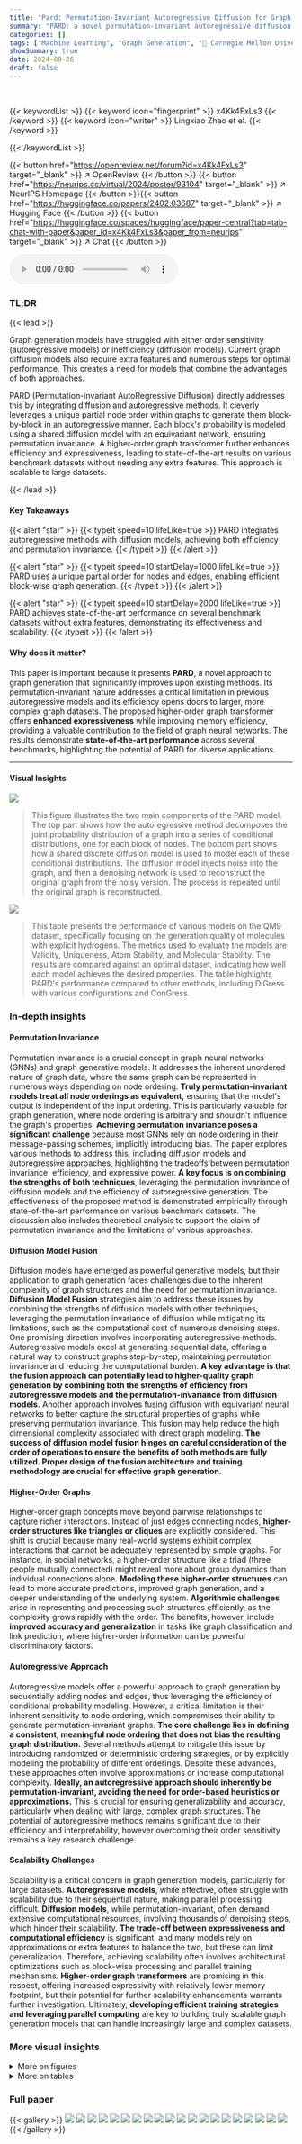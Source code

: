 ```yaml
---
title: "Pard: Permutation-Invariant Autoregressive Diffusion for Graph Generation"
summary: "PARD: a novel permutation-invariant autoregressive diffusion model for efficient and high-quality graph generation, achieving state-of-the-art results."
categories: []
tags: ["Machine Learning", "Graph Generation", "🏢 Carnegie Mellon University",]
showSummary: true
date: 2024-09-26
draft: false
---
```


<br>

{{< keywordList >}}
{{< keyword icon="fingerprint" >}} x4Kk4FxLs3 {{< /keyword >}}
{{< keyword icon="writer" >}} Lingxiao Zhao et el. {{< /keyword >}}
 
{{< /keywordList >}}

{{< button href="https://openreview.net/forum?id=x4Kk4FxLs3" target="_blank" >}}
↗ OpenReview
{{< /button >}}
{{< button href="https://neurips.cc/virtual/2024/poster/93104" target="_blank" >}}
↗ NeurIPS Homepage
{{< /button >}}{{< button href="https://huggingface.co/papers/2402.03687" target="_blank" >}}
↗ Hugging Face
{{< /button >}}
{{< button href="https://huggingface.co/spaces/huggingface/paper-central?tab=tab-chat-with-paper&paper_id=x4Kk4FxLs3&paper_from=neurips" target="_blank" >}}
↗ Chat
{{< /button >}}



<audio controls>
    <source src="https://ai-paper-reviewer.com/x4Kk4FxLs3/podcast.wav" type="audio/wav">
    Your browser does not support the audio element.
</audio>


### TL;DR


{{< lead >}}

Graph generation models have struggled with either order sensitivity (autoregressive models) or inefficiency (diffusion models).  Current graph diffusion models also require extra features and numerous steps for optimal performance.  This creates a need for models that combine the advantages of both approaches.



PARD (Permutation-invariant AutoRegressive Diffusion) directly addresses this by integrating diffusion and autoregressive methods. It cleverly leverages a unique partial node order within graphs to generate them block-by-block in an autoregressive manner. Each block's probability is modeled using a shared diffusion model with an equivariant network, ensuring permutation invariance.  A higher-order graph transformer further enhances efficiency and expressiveness, leading to state-of-the-art results on various benchmark datasets without needing any extra features.  This approach is scalable to large datasets.

{{< /lead >}}


#### Key Takeaways

{{< alert "star" >}}
{{< typeit speed=10 lifeLike=true >}} PARD integrates autoregressive methods with diffusion models, achieving both efficiency and permutation invariance. {{< /typeit >}}
{{< /alert >}}

{{< alert "star" >}}
{{< typeit speed=10 startDelay=1000 lifeLike=true >}} PARD uses a unique partial order for nodes and edges, enabling efficient block-wise graph generation. {{< /typeit >}}
{{< /alert >}}

{{< alert "star" >}}
{{< typeit speed=10 startDelay=2000 lifeLike=true >}} PARD achieves state-of-the-art performance on several benchmark datasets without extra features, demonstrating its effectiveness and scalability. {{< /typeit >}}
{{< /alert >}}

#### Why does it matter?
This paper is important because it presents **PARD**, a novel approach to graph generation that significantly improves upon existing methods.  Its permutation-invariant nature addresses a critical limitation in previous autoregressive models and its efficiency opens doors to larger, more complex graph datasets. The proposed higher-order graph transformer offers **enhanced expressiveness** while improving memory efficiency, providing a valuable contribution to the field of graph neural networks.  The results demonstrate **state-of-the-art performance** across several benchmarks, highlighting the potential of PARD for diverse applications.

------
#### Visual Insights



![](https://ai-paper-reviewer.com/x4Kk4FxLs3/figures_4_1.jpg)

> This figure illustrates the two main components of the PARD model. The top part shows how the autoregressive method decomposes the joint probability distribution of a graph into a series of conditional distributions, one for each block of nodes. The bottom part shows how a shared discrete diffusion model is used to model each of these conditional distributions. The diffusion model injects noise into the graph, and then a denoising network is used to reconstruct the original graph from the noisy version. The process is repeated until the original graph is reconstructed.





![](https://ai-paper-reviewer.com/x4Kk4FxLs3/tables_8_1.jpg)

> This table presents the performance of various models on the QM9 dataset, specifically focusing on the generation quality of molecules with explicit hydrogens.  The metrics used to evaluate the models are Validity, Uniqueness, Atom Stability, and Molecular Stability.  The results are compared against an optimal dataset, indicating how well each model achieves the desired properties.  The table highlights PARD's performance compared to other methods, including DiGress with various configurations and ConGress.





### In-depth insights


#### Permutation Invariance
Permutation invariance is a crucial concept in graph neural networks (GNNs) and graph generative models.  It addresses the inherent unordered nature of graph data, where the same graph can be represented in numerous ways depending on node ordering.  **Truly permutation-invariant models treat all node orderings as equivalent,** ensuring that the model's output is independent of the input ordering.  This is particularly valuable for graph generation, where node ordering is arbitrary and shouldn't influence the graph's properties.  **Achieving permutation invariance poses a significant challenge** because most GNNs rely on node ordering in their message-passing schemes, implicitly introducing bias.   The paper explores various methods to address this, including diffusion models and autoregressive approaches, highlighting the tradeoffs between permutation invariance, efficiency, and expressive power.  **A key focus is on combining the strengths of both techniques**, leveraging the permutation invariance of diffusion models and the efficiency of autoregressive generation. The effectiveness of the proposed method is demonstrated empirically through state-of-the-art performance on various benchmark datasets.  The discussion also includes theoretical analysis to support the claim of permutation invariance and the limitations of various approaches.

#### Diffusion Model Fusion
Diffusion models have emerged as powerful generative models, but their application to graph generation faces challenges due to the inherent complexity of graph structures and the need for permutation invariance.  **Diffusion Model Fusion** strategies aim to address these issues by combining the strengths of diffusion models with other techniques, leveraging the permutation invariance of diffusion while mitigating its limitations, such as the computational cost of numerous denoising steps. One promising direction involves incorporating autoregressive methods. Autoregressive models excel at generating sequential data, offering a natural way to construct graphs step-by-step, maintaining permutation invariance and reducing the computational burden.  **A key advantage is that the fusion approach can potentially lead to higher-quality graph generation by combining both the strengths of efficiency from autoregressive models and the permutation-invariance from diffusion models.** Another approach involves fusing diffusion with equivariant neural networks to better capture the structural properties of graphs while preserving permutation invariance.  This fusion may help reduce the high dimensional complexity associated with direct graph modeling. **The success of diffusion model fusion hinges on careful consideration of the order of operations to ensure the benefits of both methods are fully utilized.  Proper design of the fusion architecture and training methodology are crucial for effective graph generation.**

#### Higher-Order Graphs
Higher-order graph concepts move beyond pairwise relationships to capture richer interactions.  Instead of just edges connecting nodes, **higher-order structures like triangles or cliques** are explicitly considered. This shift is crucial because many real-world systems exhibit complex interactions that cannot be adequately represented by simple graphs.  For instance, in social networks, a higher-order structure like a triad (three people mutually connected) might reveal more about group dynamics than individual connections alone.  **Modeling these higher-order structures** can lead to more accurate predictions, improved graph generation, and a deeper understanding of the underlying system.  **Algorithmic challenges** arise in representing and processing such structures efficiently, as the complexity grows rapidly with the order.  The benefits, however, include **improved accuracy and generalization** in tasks like graph classification and link prediction, where higher-order information can be powerful discriminatory factors.

#### Autoregressive Approach
Autoregressive models offer a powerful approach to graph generation by sequentially adding nodes and edges, thus leveraging the efficiency of conditional probability modeling.  However, a critical limitation is their inherent sensitivity to node ordering, which compromises their ability to generate permutation-invariant graphs.  **The core challenge lies in defining a consistent, meaningful node ordering that does not bias the resulting graph distribution.**  Several methods attempt to mitigate this issue by introducing randomized or deterministic ordering strategies, or by explicitly modeling the probability of different orderings.  Despite these advances, these approaches often involve approximations or increase computational complexity. **Ideally, an autoregressive approach should inherently be permutation-invariant, avoiding the need for order-based heuristics or approximations.** This is crucial for ensuring generalizability and accuracy, particularly when dealing with large, complex graph structures.  The potential of autoregressive methods remains significant due to their efficiency and interpretability, however overcoming their order sensitivity remains a key research challenge.

#### Scalability Challenges
Scalability is a critical concern in graph generation models, particularly for large datasets.  **Autoregressive models**, while effective, often struggle with scalability due to their sequential nature, making parallel processing difficult.  **Diffusion models**, while permutation-invariant, often demand extensive computational resources, involving thousands of denoising steps, which hinder their scalability.  **The trade-off between expressiveness and computational efficiency** is significant, and many models rely on approximations or extra features to balance the two, but these can limit generalization.  Therefore, achieving scalability often involves architectural optimizations such as block-wise processing and parallel training mechanisms. **Higher-order graph transformers** are promising in this respect, offering increased expressivity with relatively lower memory footprint, but their potential for further scalability enhancements warrants further investigation.  Ultimately, **developing efficient training strategies and leveraging parallel computing** are key to building truly scalable graph generation models that can handle increasingly large and complex datasets.


### More visual insights

<details>
<summary>More on figures
</summary>


![](https://ai-paper-reviewer.com/x4Kk4FxLs3/figures_6_1.jpg)

> This figure illustrates the PARD model's two main components: autoregressive block-wise generation and local denoising diffusion.  The top part shows how the model generates a graph block by block, adding new nodes and edges in each step. The bottom shows how, within each block, a discrete diffusion model is used to refine the generation, gradually removing noise until a complete block is formed.  This combines the efficiency of autoregressive methods with the quality of diffusion models.


![](https://ai-paper-reviewer.com/x4Kk4FxLs3/figures_18_1.jpg)

> This figure illustrates the core idea of PARD, which combines autoregressive and diffusion models for graph generation. The top part shows how PARD decomposes the generation process into sequential blocks, adding nodes and edges one block at a time. The bottom part illustrates that, for each block, a shared discrete diffusion model is used to predict the conditional probability of adding those nodes and edges given the previously generated blocks.


![](https://ai-paper-reviewer.com/x4Kk4FxLs3/figures_20_1.jpg)

> This figure shows 25 examples of molecular graphs generated by the PARD model trained on the QM9 dataset. Each graph represents a molecule, with nodes representing atoms and edges representing bonds between atoms.  The color-coding of nodes might represent different types of atoms. The fact that these are 'non-curated' suggests they are raw outputs of the model, without any post-processing or filtering for chemical validity or plausibility. The caption specifies that the model was trained using 20 denoising steps per block, referring to a parameter of the PARD algorithm's block-wise graph generation process.


![](https://ai-paper-reviewer.com/x4Kk4FxLs3/figures_21_1.jpg)

> This figure illustrates the two main components of the PARD model. The top part shows how PARD decomposes the generation of a graph into a sequence of blocks, added one by one.  The bottom part shows how a shared diffusion model is used to generate each block, conditioned on the previously generated blocks.  This combination of autoregressive and diffusion modeling is key to PARD's permutation invariance and efficiency.


![](https://ai-paper-reviewer.com/x4Kk4FxLs3/figures_21_2.jpg)

> This figure illustrates the architecture of the PARD model, highlighting the integration of autoregressive and diffusion models. The top part shows how the model generates graphs block by block. The bottom part shows how a diffusion model is used to model the conditional distribution of each block, ensuring permutation invariance. The combination of autoregressive and diffusion methods enables PARD to achieve efficient and high-quality graph generation.


</details>




<details>
<summary>More on tables
</summary>


![](https://ai-paper-reviewer.com/x4Kk4FxLs3/tables_8_2.jpg)
> This table presents the performance of various graph generation models on the ZINC250K dataset.  The metrics used to evaluate the models include Validity (the percentage of generated molecules that are valid chemical structures), Fréchet ChemNet Distance (FCD, a lower score indicates better similarity to real molecules), Uniqueness (the percentage of unique molecules generated), and Model Size (the number of parameters in the model).  The table compares PARD's performance against several baseline models, highlighting PARD's superior performance in terms of Uniqueness and FCD, while also showing a relatively small model size compared to some competitors.

![](https://ai-paper-reviewer.com/x4Kk4FxLs3/tables_8_3.jpg)
> This table presents the performance of various graph generation models on the MOSES dataset.  The metrics used to evaluate the models include Validity (the percentage of generated graphs that are valid molecules), Uniqueness (the percentage of valid molecules that are unique), Novelty (the percentage of valid molecules that are novel and not present in the training set), Filters (a metric specific to the MOSES dataset measuring the fraction of generated molecules that pass standard filters used for the test set), Fréchet ChemNet Distance (FCD) (a measure of similarity between generated and training molecules, lower is better), SNN (a measure of nearest neighbor similarity using Tanimoto Distance), and Scaffold (a measure of the frequency of Bemis-Murcko scaffolds in the generated molecules).  Note that the top three models, not highlighted in the table, employ hard-coded rules for generation, whereas the remaining models are general-purpose generative models. This allows for a comparison of PARD's performance against specialized and general-purpose models.

![](https://ai-paper-reviewer.com/x4Kk4FxLs3/tables_8_4.jpg)
> This table presents the performance of different graph generation models on five generic graph datasets: COMMUNITY-SMALL, CAVEMAN, CORA, BREAST, and GRID.  The models are evaluated using three metrics: Degree, Clustering, and Orbit, each calculated as the Maximum Mean Discrepancy (MMD) between the generated graphs and the test graphs. Lower MMD scores indicate better performance, with the best scores shown in bold and the second-best underlined.  The table shows that PARD generally outperforms the other methods across the datasets and metrics.

![](https://ai-paper-reviewer.com/x4Kk4FxLs3/tables_9_1.jpg)
> This ablation study investigates the impact of autoregressive (AR) components on the performance of the diffusion model.  It compares three settings: no AR (pure diffusion), AR with varying maximum hops (controlling the number of blocks), and no AR with increased diffusion steps.  The results show the effect of AR on validity, uniqueness, molecular stability, and atom stability metrics on the QM9 dataset. The increase in performance with AR demonstrates its effectiveness in improving graph generation.

![](https://ai-paper-reviewer.com/x4Kk4FxLs3/tables_9_2.jpg)
> This table presents the ablation study results on the QM9 dataset using different model architectures: Transformer, PPGN, and PPGNTransformer.  Kh (maximum hops) is set to 3, and the total number of diffusion steps is 140.  The table compares the performance of these architectures across four metrics: Validity, Uniqueness, Molecular Stability, and Atomic Stability.  The results demonstrate the impact of architectural choices on the performance of the graph generation model.

![](https://ai-paper-reviewer.com/x4Kk4FxLs3/tables_19_1.jpg)
> This table summarizes the eight benchmark datasets used in the paper's experiments.  For each dataset, it provides the number of graphs, the average number of nodes (|V|avg), and the average number of edges (|E|avg). The datasets include both molecular datasets (QM9, ZINC250K, MOSES) and generic graph datasets (COMMUNITY-S, CAVEMAN, CORA, BREAST, GRID).

![](https://ai-paper-reviewer.com/x4Kk4FxLs3/tables_20_1.jpg)
> This ablation study on the QM9 dataset investigates the impact of varying the number of diffusion steps per block and the total number of diffusion steps on the model's performance.  The results show that increasing the total number of diffusion steps generally improves performance, but only up to a certain point.  The best performance is achieved with a total of 140 diffusion steps, which is far less than the 500 steps used by DiGress. The table compares the performance of PARD across different configurations with DiGress's results.

![](https://ai-paper-reviewer.com/x4Kk4FxLs3/tables_20_2.jpg)
> This table presents an ablation study on the QM9 dataset, comparing the performance of PARD with different numbers of diffusion steps per block and total diffusion steps.  It demonstrates the effect of varying the number of autoregressive steps on the overall model performance, highlighting the trade-off between autoregression and diffusion.  The results show that increasing the number of steps, up to a point, generally improves model performance across several metrics.

![](https://ai-paper-reviewer.com/x4Kk4FxLs3/tables_21_1.jpg)
> This table compares the performance of different diffusion models (EDP-GNN, GDSS, PARD, and PARD with EigenVec.) on the GRID dataset, in terms of three metrics: Degree, Clustering, and Orbit.  Lower values are better, indicating better model performance.

</details>




### Full paper

{{< gallery >}}
<img src="https://ai-paper-reviewer.com/x4Kk4FxLs3/1.png" class="grid-w50 md:grid-w33 xl:grid-w25" />
<img src="https://ai-paper-reviewer.com/x4Kk4FxLs3/2.png" class="grid-w50 md:grid-w33 xl:grid-w25" />
<img src="https://ai-paper-reviewer.com/x4Kk4FxLs3/3.png" class="grid-w50 md:grid-w33 xl:grid-w25" />
<img src="https://ai-paper-reviewer.com/x4Kk4FxLs3/4.png" class="grid-w50 md:grid-w33 xl:grid-w25" />
<img src="https://ai-paper-reviewer.com/x4Kk4FxLs3/5.png" class="grid-w50 md:grid-w33 xl:grid-w25" />
<img src="https://ai-paper-reviewer.com/x4Kk4FxLs3/6.png" class="grid-w50 md:grid-w33 xl:grid-w25" />
<img src="https://ai-paper-reviewer.com/x4Kk4FxLs3/7.png" class="grid-w50 md:grid-w33 xl:grid-w25" />
<img src="https://ai-paper-reviewer.com/x4Kk4FxLs3/8.png" class="grid-w50 md:grid-w33 xl:grid-w25" />
<img src="https://ai-paper-reviewer.com/x4Kk4FxLs3/9.png" class="grid-w50 md:grid-w33 xl:grid-w25" />
<img src="https://ai-paper-reviewer.com/x4Kk4FxLs3/10.png" class="grid-w50 md:grid-w33 xl:grid-w25" />
<img src="https://ai-paper-reviewer.com/x4Kk4FxLs3/11.png" class="grid-w50 md:grid-w33 xl:grid-w25" />
<img src="https://ai-paper-reviewer.com/x4Kk4FxLs3/12.png" class="grid-w50 md:grid-w33 xl:grid-w25" />
<img src="https://ai-paper-reviewer.com/x4Kk4FxLs3/13.png" class="grid-w50 md:grid-w33 xl:grid-w25" />
<img src="https://ai-paper-reviewer.com/x4Kk4FxLs3/14.png" class="grid-w50 md:grid-w33 xl:grid-w25" />
<img src="https://ai-paper-reviewer.com/x4Kk4FxLs3/15.png" class="grid-w50 md:grid-w33 xl:grid-w25" />
<img src="https://ai-paper-reviewer.com/x4Kk4FxLs3/16.png" class="grid-w50 md:grid-w33 xl:grid-w25" />
<img src="https://ai-paper-reviewer.com/x4Kk4FxLs3/17.png" class="grid-w50 md:grid-w33 xl:grid-w25" />
<img src="https://ai-paper-reviewer.com/x4Kk4FxLs3/18.png" class="grid-w50 md:grid-w33 xl:grid-w25" />
<img src="https://ai-paper-reviewer.com/x4Kk4FxLs3/19.png" class="grid-w50 md:grid-w33 xl:grid-w25" />
<img src="https://ai-paper-reviewer.com/x4Kk4FxLs3/20.png" class="grid-w50 md:grid-w33 xl:grid-w25" />
{{< /gallery >}}